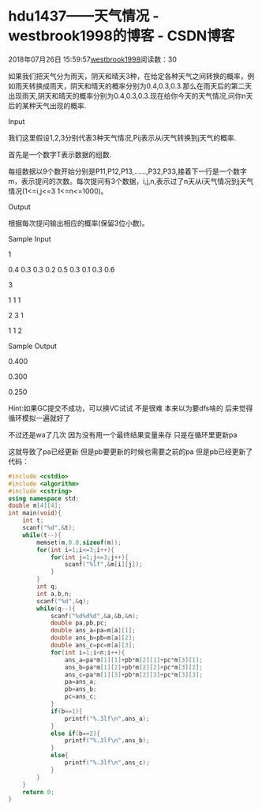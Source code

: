 # hdu1437——天气情况 - westbrook1998的博客 - CSDN博客





2018年07月26日 15:59:57[westbrook1998](https://me.csdn.net/westbrook1998)阅读数：30








> 
如果我们把天气分为雨天，阴天和晴天3种，在给定各种天气之间转换的概率，例如雨天转换成雨天，阴天和晴天的概率分别为0.4,0.3,0.3.那么在雨天后的第二天出现雨天,阴天和晴天的概率分别为0.4,0.3,0.3.现在给你今天的天气情况,问你n天后的某种天气出现的概率. 

  Input 

  我们这里假设1,2,3分别代表3种天气情况,Pij表示从i天气转换到j天气的概率.  

  首先是一个数字T表示数据的组数.  

  每组数据以9个数开始分别是P11,P12,P13,……,P32,P33,接着下一行是一个数字m，表示提问的次数。每次提问有3个数据，i,j,n,表示过了n天从i天气情况到j天气情况(1<=i,j<=3 1<=n<=1000)。  

  Output 

  根据每次提问输出相应的概率(保留3位小数)。 

  Sample Input 

  1 

  0.4 0.3 0.3 0.2 0.5 0.3 0.1 0.3 0.6 

  3 

  1 1 1 

  2 3 1 

  1 1 2 

  Sample Output 

  0.400 

  0.300 

  0.250 

  Hint:如果GC提交不成功，可以换VC试试
不是很难 本来以为要dfs啥的 后来觉得循环模拟一遍就好了 

不过还是wa了几次 因为没有用一个最终结果变量来存 只是在循环里更新pa 

这就导致了pa已经更新 但是pb要更新的时候也需要之前的pa 但是pb已经更新了
代码：

```cpp
#include <cstdio>
#include <algorithm>
#include <cstring>
using namespace std;
double m[4][4];
int main(void){
    int t;
    scanf("%d",&t);
    while(t--){
        memset(m,0.0,sizeof(m));
        for(int i=1;i<=3;i++){
            for(int j=1;j<=3;j++){
                scanf("%lf",&m[i][j]);
            }
        }
        int q;
        int a,b,n;
        scanf("%d",&q);
        while(q--){
            scanf("%d%d%d",&a,&b,&n);
            double pa,pb,pc;
            double ans_a=pa=m[a][1];
            double ans_b=pb=m[a][2];
            double ans_c=pc=m[a][3];
            for(int i=1;i<n;i++){
                ans_a=pa*m[1][1]+pb*m[2][1]+pc*m[3][1];
                ans_b=pa*m[1][2]+pb*m[2][2]+pc*m[3][2];
                ans_c=pa*m[1][3]+pb*m[2][3]+pc*m[3][3];
                pa=ans_a;
                pb=ans_b;
                pc=ans_c;
            }
            if(b==1){
                printf("%.3lf\n",ans_a);
            }
            else if(b==2){
                printf("%.3lf\n",ans_b);
            }
            else{
                printf("%.3lf\n",ans_c);
            }
        }
    }
    return 0;
}
```






